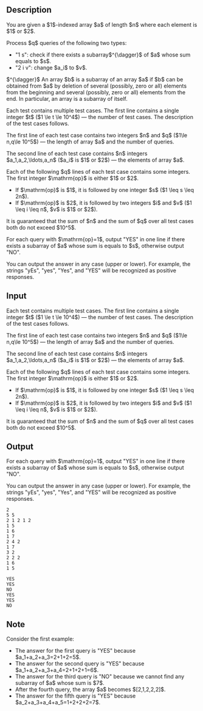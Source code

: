 ## Description

<div><p>You are given a $1$-indexed array $a$ of length $n$ where each element is $1$ or $2$.</p><p>Process $q$ queries of the following two types: </p><ul> <li> "<span class="tex-font-style-tt">1 s</span>": check if there exists a subarray$^{\dagger}$ of $a$ whose sum equals to $s$. </li><li> "<span class="tex-font-style-tt">2 i v</span>": change $a_i$ to $v$. </li></ul><p>$^{\dagger}$ An array $b$ is a subarray of an array $a$ if $b$ can be obtained from $a$ by deletion of several (possibly, zero or all) elements from the beginning and several (possibly, zero or all) elements from the end. In particular, an array is a subarray of itself.</p></div><div class="input-specification"><p>Each test contains multiple test cases. The first line contains a single integer $t$ ($1 \le t \le 10^4$)&nbsp;— the number of test cases. The description of the test cases follows.</p><p>The first line of each test case contains two integers $n$ and $q$ ($1\le n,q\le 10^5$)&nbsp;— the length of array $a$ and the number of queries.</p><p>The second line of each test case contains $n$ integers $a_1,a_2,\ldots,a_n$ ($a_i$ is $1$ or $2$)&nbsp;— the elements of array $a$.</p><p>Each of the following $q$ lines of each test case contains some integers. The first integer $\mathrm{op}$ is either $1$ or $2$. </p><ul> <li> If $\mathrm{op}$ is $1$, it is followed by one integer $s$ ($1 \leq s \leq 2n$). </li><li> If $\mathrm{op}$ is $2$, it is followed by two integers $i$ and $v$ ($1 \leq i \leq n$, $v$ is $1$ or $2$). </li></ul><p>It is guaranteed that the sum of $n$ and the sum of $q$ over all test cases both do not exceed $10^5$.</p></div><div class="output-specification"><p>For each query with $\mathrm{op}=1$, output "<span class="tex-font-style-tt">YES</span>" in one line if there exists a subarray of $a$ whose sum is equals to $s$, otherwise output "<span class="tex-font-style-tt">NO</span>".</p><p>You can output the answer in any case (upper or lower). For example, the strings "<span class="tex-font-style-tt">yEs</span>", "<span class="tex-font-style-tt">yes</span>", "<span class="tex-font-style-tt">Yes</span>", and "<span class="tex-font-style-tt">YES</span>" will be recognized as positive responses.</p></div>

## Input

<p>Each test contains multiple test cases. The first line contains a single integer $t$ ($1 \le t \le 10^4$)&nbsp;— the number of test cases. The description of the test cases follows.</p><p>The first line of each test case contains two integers $n$ and $q$ ($1\le n,q\le 10^5$)&nbsp;— the length of array $a$ and the number of queries.</p><p>The second line of each test case contains $n$ integers $a_1,a_2,\ldots,a_n$ ($a_i$ is $1$ or $2$)&nbsp;— the elements of array $a$.</p><p>Each of the following $q$ lines of each test case contains some integers. The first integer $\mathrm{op}$ is either $1$ or $2$. </p><ul> <li> If $\mathrm{op}$ is $1$, it is followed by one integer $s$ ($1 \leq s \leq 2n$). </li><li> If $\mathrm{op}$ is $2$, it is followed by two integers $i$ and $v$ ($1 \leq i \leq n$, $v$ is $1$ or $2$). </li></ul><p>It is guaranteed that the sum of $n$ and the sum of $q$ over all test cases both do not exceed $10^5$.</p>

## Output

<p>For each query with $\mathrm{op}=1$, output "<span class="tex-font-style-tt">YES</span>" in one line if there exists a subarray of $a$ whose sum is equals to $s$, otherwise output "<span class="tex-font-style-tt">NO</span>".</p><p>You can output the answer in any case (upper or lower). For example, the strings "<span class="tex-font-style-tt">yEs</span>", "<span class="tex-font-style-tt">yes</span>", "<span class="tex-font-style-tt">Yes</span>", and "<span class="tex-font-style-tt">YES</span>" will be recognized as positive responses.</p>





```input1|2,3,4,5,6,7,8
2
5 5
2 1 2 1 2
1 5
1 6
1 7
2 4 2
1 7
3 2
2 2 2
1 6
1 5
```




```output1
YES
YES
NO
YES
YES
NO
```



## Note

<p>Consider the first example: </p><ul> <li> The answer for the first query is "<span class="tex-font-style-tt">YES</span>" because $a_1+a_2+a_3=2+1+2=5$. </li><li> The answer for the second query is "<span class="tex-font-style-tt">YES</span>" because $a_1+a_2+a_3+a_4=2+1+2+1=6$. </li><li> The answer for the third query is "<span class="tex-font-style-tt">NO</span>" because we cannot find any subarray of $a$ whose sum is $7$. </li><li> After the fourth query, the array $a$ becomes $[2,1,2,2,2]$. </li><li> The answer for the fifth query is "<span class="tex-font-style-tt">YES</span>" because $a_2+a_3+a_4+a_5=1+2+2+2=7$. </li></ul>
